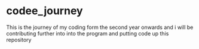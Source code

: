 # codee_journey
This is the journey of my coding form the second year onwards and i will be contributing further into into the program and putting code up this repository
